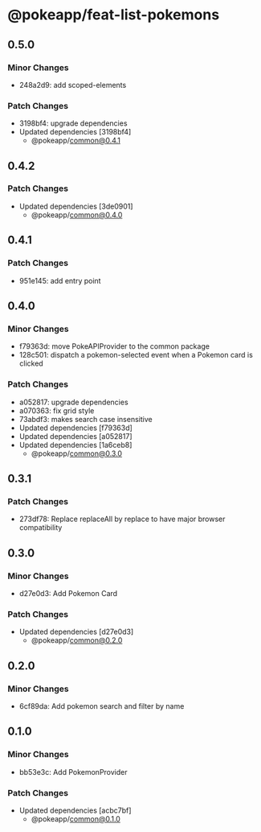 # @pokeapp/feat-list-pokemons

## 0.5.0

### Minor Changes

- 248a2d9: add scoped-elements

### Patch Changes

- 3198bf4: upgrade dependencies
- Updated dependencies [3198bf4]
  - @pokeapp/common@0.4.1

## 0.4.2

### Patch Changes

- Updated dependencies [3de0901]
  - @pokeapp/common@0.4.0

## 0.4.1

### Patch Changes

- 951e145: add entry point

## 0.4.0

### Minor Changes

- f79363d: move PokeAPIProvider to the common package
- 128c501: dispatch a pokemon-selected event when a Pokemon card is clicked

### Patch Changes

- a052817: upgrade dependencies
- a070363: fix grid style
- 73abdf3: makes search case insensitive
- Updated dependencies [f79363d]
- Updated dependencies [a052817]
- Updated dependencies [1a6ceb8]
  - @pokeapp/common@0.3.0

## 0.3.1

### Patch Changes

- 273df78: Replace replaceAll by replace to have major browser compatibility

## 0.3.0

### Minor Changes

- d27e0d3: Add Pokemon Card

### Patch Changes

- Updated dependencies [d27e0d3]
  - @pokeapp/common@0.2.0

## 0.2.0

### Minor Changes

- 6cf89da: Add pokemon search and filter by name

## 0.1.0

### Minor Changes

- bb53e3c: Add PokemonProvider

### Patch Changes

- Updated dependencies [acbc7bf]
  - @pokeapp/common@0.1.0
